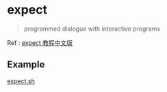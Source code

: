# expect

> programmed dialogue with interactive programs

Ref : [expect 教程中文版](http://xstarcd.github.io/wiki/shell/expect_handbook.html)

## Example

[expect.sh](expect.sh ':include :type=code bash')
